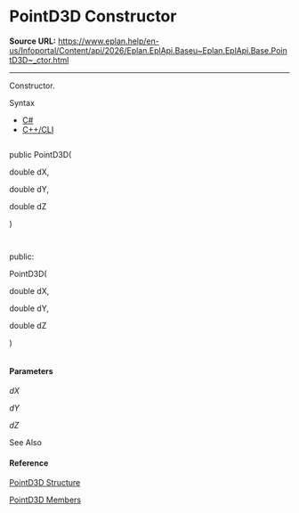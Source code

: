 # PointD3D Constructor

**Source URL:** https://www.eplan.help/en-us/Infoportal/Content/api/2026/Eplan.EplApi.Baseu~Eplan.EplApi.Base.PointD3D~_ctor.html

---

Constructor.

Syntax

- [C#](#i-syntax-CS)
- [C++/CLI](#i-syntax-CPP2005)

```
```
public PointD3D( 
   double dX,
   double dY,
   double dZ
)
```
```

```
```
public:
PointD3D( 
   double dX,
   double dY,
   double dZ
)
```
```

#### Parameters

*dX*


*dY*


*dZ*



See Also

#### Reference

[PointD3D Structure](Eplan.EplApi.Baseu~Eplan.EplApi.Base.PointD3D.html)
  
[PointD3D Members](Eplan.EplApi.Baseu~Eplan.EplApi.Base.PointD3D_members.html)